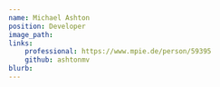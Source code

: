 ```yaml
---
name: Michael Ashton
position: Developer
image_path:
links:
    professional: https://www.mpie.de/person/59395
    github: ashtonmv
blurb:
---
```

